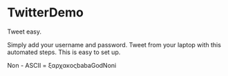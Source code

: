 # TwitterDemo
Tweet easy.

Simply add your username and password.
Tweet from your laptop with this automated steps.
This is easy to set up.

Non - ASCII = ξαρχακοςbabaGodNoni
